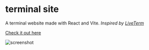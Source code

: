 # terminal site

A terminal website made with React and Vite. _Inspired by [LiveTerm](https://github.com/Cveinnt/LiveTerm)_

[Check it out here](https://terminal.caspertheghost.me)

![screenshot](./public/screenshot-site.png)
